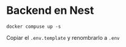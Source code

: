 
# Backend en Nest

```
docker compuse up -s
```

Copiar el ```.env.template``` y renombrarlo a ```.env```
